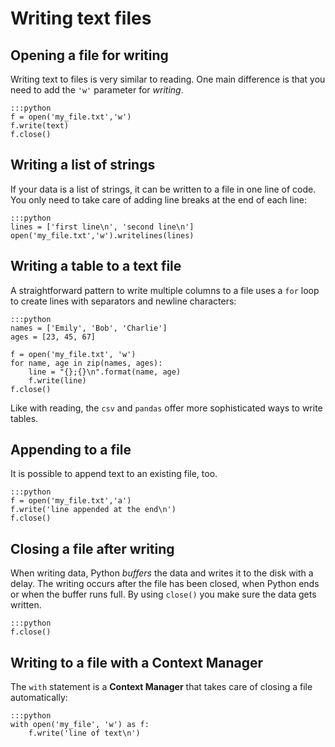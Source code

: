 
# Writing text files

## Opening a file for writing

Writing text to files is very similar to reading. One main difference is that you need to add the `'w'` parameter for *writing*.

    :::python
    f = open('my_file.txt','w')
    f.write(text)
    f.close()

## Writing a list of strings

If your data is a list of strings, it can be written to a file in one line of code. You only need to take care of adding line breaks at the end of each line:

    :::python
    lines = ['first line\n', 'second line\n']
    open('my_file.txt','w').writelines(lines)


## Writing a table to a text file

A straightforward pattern to write multiple columns to a file uses a `for` loop to create lines with separators and newline characters:

    :::python
    names = ['Emily', 'Bob', 'Charlie']
    ages = [23, 45, 67]

    f = open('my_file.txt', 'w')
    for name, age in zip(names, ages):
        line = "{};{}\n".format(name, age)
        f.write(line)
    f.close()

Like with reading, the `csv` and `pandas` offer more sophisticated ways to write tables.


## Appending to a file

It is possible to append text to an existing file, too.

    :::python
    f = open('my_file.txt','a')
    f.write('line appended at the end\n')
    f.close()


## Closing a file after writing

When writing data, Python *buffers* the data and writes it to the disk with a delay. The writing occurs after the file has been closed, when Python ends or when the buffer runs full. By using `close()` you make sure the data gets written.

    :::python
    f.close()

## Writing to a file with a Context Manager

The `with` statement is a **Context Manager** that takes care of closing a file automatically:

    :::python
    with open('my_file', 'w') as f:
        f.write('line of text\n')

